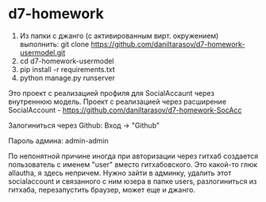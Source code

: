 # d7-homework

1. Из папки с джанго (c активированным вирт. окружением) выполнить: git clone https://github.com/daniltarasov/d7-homework-usermodel.git
2. cd d7-homework-usermodel
3. pip install -r requirements.txt
4. python manage.py runserver

Это проект с реализацией профиля для SocialAccaunt через внутреннюю модель. Проект с реализацией через расширение SocialAccount - https://github.com/daniltarasov/d7-homework-SocAcc

Залогиниться через Github: Вход -> "Github"

Пароль админа: admin-admin

По непонятной причине иногда при авторизации через гитхаб создается пользователь с именем "user" вместо гитхабовского. 
Это какой-то глюк allautha, я здесь непричем. Нужно зайти в админку, удалить этот socialaccount и связанного с ним юзера в папке users, 
разлогиниться из гитхаба, перезапустить браузер, может еще и джанго.



